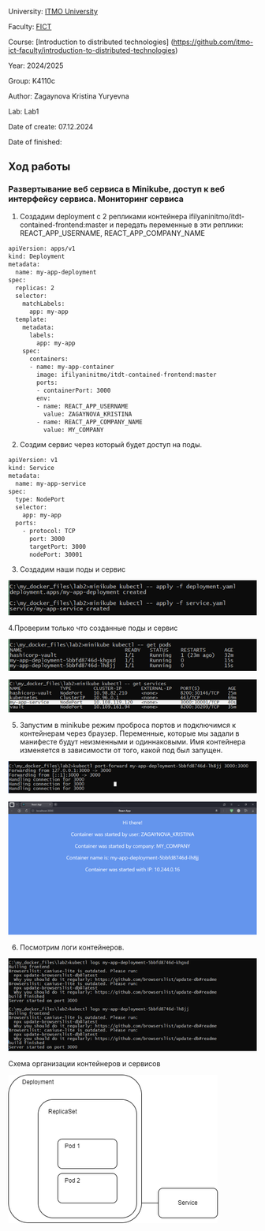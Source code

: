 University: [ITMO University](https://itmo.ru/ru/)

Faculty: [FICT](https://fict.itmo.ru)

Course: [Introduction to distributed technologies]
(https://github.com/itmo-ict-faculty/introduction-to-distributed-technologies)

Year: 2024/2025

Group: K4110c

Author: Zagaynova Kristina Yuryevna

Lab: Lab1

Date of create: 07.12.2024

Date of finished:

## Ход работы

### Развертывание веб сервиса в Minikube, доступ к веб интерфейсу сервиса. Мониторинг сервиса

1. Создадим deployment с 2 репликами контейнера ifilyaninitmo/itdt-contained-frontend:master и передать переменные в эти реплики: REACT_APP_USERNAME, REACT_APP_COMPANY_NAME
```
apiVersion: apps/v1
kind: Deployment
metadata:
  name: my-app-deployment
spec:
  replicas: 2
  selector:
    matchLabels:
      app: my-app
  template:
    metadata:
      labels:
        app: my-app
    spec:
      containers:
      - name: my-app-container
        image: ifilyaninitmo/itdt-contained-frontend:master
        ports:
        - containerPort: 3000
        env:
        - name: REACT_APP_USERNAME
          value: ZAGAYNOVA_KRISTINA
        - name: REACT_APP_COMPANY_NAME
          value: MY_COMPANY

```
2. Создим сервис через который будет доступ на поды.

```
apiVersion: v1
kind: Service
metadata:
  name: my-app-service
spec:
  type: NodePort
  selector:
    app: my-app
  ports:
    - protocol: TCP
      port: 3000
      targetPort: 3000
      nodePort: 30001
```
3. Создадим наши поды и сервис

![img1](./img1.png)

4.Проверим только что созданные поды и сервис

![img2](./img2.png)

![img3](./img3.png)

5. Запустим в minikube режим проброса портов и подключимся к контейнерам через браузер. Переменные, которые мы задали в манифесте будут неизменными и одиннаковыми. Имя контейнера изменяется в зависимости от того, какой под был запущен.

![img4](./img4.png)

![img5](./img5.png)

6. Посмотрим логи контейнеров.

![img6](./img6.png)

Схема организации контейнеров и сервисов

![img7](./schema1.png)
